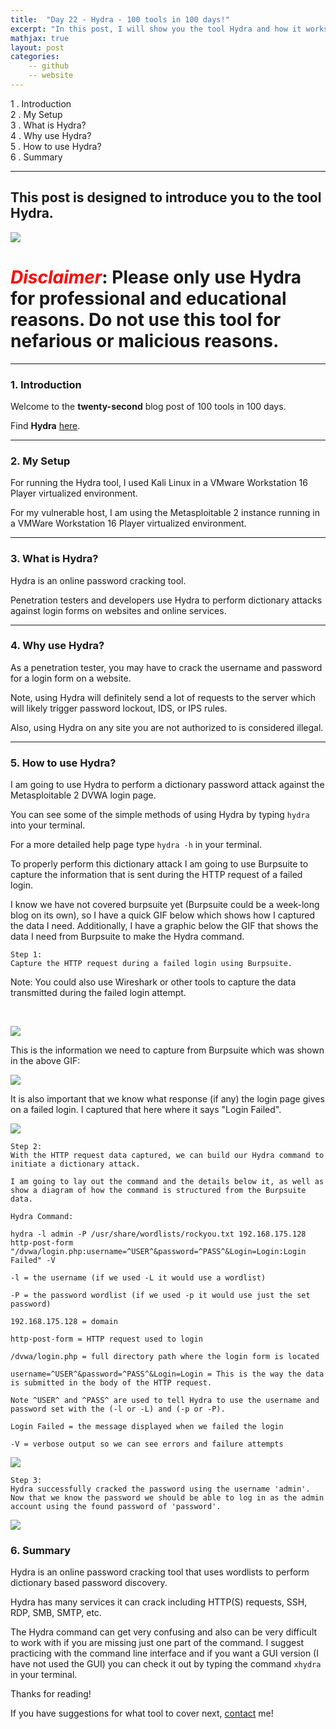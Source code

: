 ```yaml
---
title:  "Day 22 - Hydra - 100 tools in 100 days!"
excerpt: "In this post, I will show you the tool Hydra and how it works."
mathjax: true
layout: post
categories:
    -- github
    -- website
---
```


1 . Introduction
<br>
2 . My Setup
<br>
3 . What is Hydra?
<br>
4 . Why use Hydra?
<br>
5 . How to use Hydra?
<br>
6 . Summary

---

## This post is designed to introduce you to the tool Hydra.

![](https://www.kali.org/tools/hydra/images/hydra-logo.svg)

# <span style="color:red">***Disclaimer***</span>: **Please only use Hydra for professional and educational reasons. Do not use this tool for nefarious or malicious reasons.**

---

### 1. **Introduction**

Welcome to the **twenty-second** blog post of 100 tools in 100 days.<br> 


Find **Hydra** [here](https://github.com/vanhauser-thc/thc-hydra).

---

### 2. **My Setup**

For running the Hydra tool, I used Kali Linux in a VMware Workstation 16 Player virtualized environment.

For my vulnerable host, I am using the Metasploitable 2 instance running in a VMWare Workstation 16 Player virtualized environment. 

---

### 3. **What is Hydra?**

Hydra is an online password cracking tool.

Penetration testers and developers use Hydra to perform dictionary attacks against login forms on websites and online services.


---

### 4. **Why use Hydra?**

As a penetration tester, you may have to crack the username and password for a login form on a website. 

Note, using Hydra will definitely send a lot of requests to the server which will likely trigger password lockout, IDS, or IPS rules. 

Also, using Hydra on any site you are not authorized to is considered illegal.

---

### 5. **How to use Hydra?**

I am going to use Hydra to perform a dictionary password attack against the Metasploitable 2 DVWA login page.

You can see some of the simple methods of using Hydra by typing `hydra` into your terminal.

For a more detailed help page type `hydra -h` in your terminal.

To properly perform this dictionary attack I am going to use Burpsuite to capture the information that is sent during the HTTP request of a failed login. 

I know we have not covered burpsuite yet (Burpsuite could be a week-long blog on its own), so I have a quick GIF below which shows how I captured the data I need. Additionally, I have a graphic below the GIF that shows the data I need from Burpsuite to make the Hydra command.

    Step 1:
    Capture the HTTP request during a failed login using Burpsuite.

Note: You could also use Wireshark or other tools to capture the data transmitted during the failed login attempt.

<br>

![](https://raw.githubusercontent.com/matthewomccorkle/matthewomccorkle.github.io/master/_posts/assets/100%20tools/hydra/hydra0.gif)


This is the information we need to capture from Burpsuite which was shown in the above GIF:

![](https://raw.githubusercontent.com/matthewomccorkle/matthewomccorkle.github.io/master/_posts/assets/100%20tools/hydra/hydra2.png)

It is also important that we know what response (if any) the login page gives on a failed login. I captured that here where it says "Login Failed".

![](https://raw.githubusercontent.com/matthewomccorkle/matthewomccorkle.github.io/master/_posts/assets/100%20tools/hydra/hydra3.png)

    Step 2:
    With the HTTP request data captured, we can build our Hydra command to 
    initiate a dictionary attack.

    I am going to lay out the command and the details below it, as well as show a diagram of how the command is structured from the Burpsuite data.

    Hydra Command:

`hydra -l admin -P /usr/share/wordlists/rockyou.txt 192.168.175.128 http-post-form "/dvwa/login.php:username=^USER^&password=^PASS^&Login=Login:Login Failed" -V`

    -l = the username (if we used -L it would use a wordlist)

    -P = the password wordlist (if we used -p it would use just the set password)

    192.168.175.128 = domain

    http-post-form = HTTP request used to login

    /dvwa/login.php = full directory path where the login form is located

    username=^USER^&password=^PASS^&Login=Login = This is the way the data 
    is submitted in the body of the HTTP request. 

    Note ^USER^ and ^PASS^ are used to tell Hydra to use the username and 
    password set with the (-l or -L) and (-p or -P).

    Login Failed = the message displayed when we failed the login

    -V = verbose output so we can see errors and failure attempts

![](https://raw.githubusercontent.com/matthewomccorkle/matthewomccorkle.github.io/master/_posts/assets/100%20tools/hydra/hydra4.png)

    Step 3:
    Hydra successfully cracked the password using the username 'admin'. 
    Now that we know the password we should be able to log in as the admin account using the found password of 'password'.

![](https://raw.githubusercontent.com/matthewomccorkle/matthewomccorkle.github.io/master/_posts/assets/100%20tools/hydra/hydra10.png)

### 6. **Summary**

Hydra is an online password cracking tool that uses wordlists to perform dictionary based password discovery. 

Hydra has many services it can crack including HTTP(S) requests, SSH, RDP, SMB, SMTP, etc. 

The Hydra command can get very confusing and also can be very difficult to work with if you are missing just one part of the command. I suggest practicing with the command line interface and if you want a GUI version (I have not used the GUI) you can check it out by typing the command `xhydra` in your terminal.

Thanks for reading!<br>

If you have suggestions for what tool to cover next, [contact](mailto:matthew.o.mccorkle@gmail.com) me!
